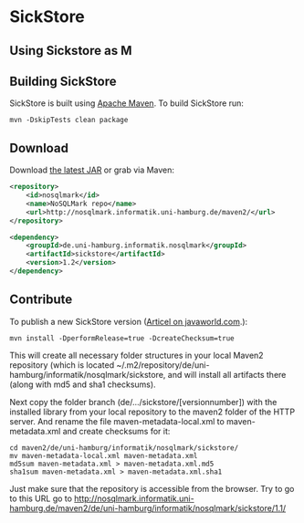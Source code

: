 SickStore
=========

## Using Sickstore as M

## Building SickStore

SickStore is built using [Apache Maven](http://maven.apache.org/).
To build SickStore run:

    mvn -DskipTests clean package


Download
--------
Download [the latest JAR](http://nosqlmark.informatik.uni-hamburg.de/nosqlmark/) or grab via Maven:

```xml
<repository>
    <id>nosqlmark</id>
    <name>NoSQLMark repo</name>
    <url>http://nosqlmark.informatik.uni-hamburg.de/maven2/</url>
</repository>
```

```xml
<dependency>
    <groupId>de.uni-hamburg.informatik.nosqlmark</groupId>
    <artifactId>sickstore</artifactId>
    <version>1.2</version>
</dependency>
```
    
Contribute
----------

To publish a new SickStore version ([Articel on javaworld.com](http://www.javaworld.com/article/2073230/maven-repository-in-three-steps.html).):

    mvn install -DperformRelease=true -DcreateChecksum=true
        
This will create all necessary folder structures in your local Maven2 repository 
(which is located ~/.m2/repository/de/uni-hamburg/informatik/nosqlmark/sickstore, and will install all artifacts there (along with md5 and sha1 checksums). 

Next copy the folder branch (de/.../sickstore/[versionnumber])  with the installed library from your local repository to the maven2 folder of the HTTP server.
And rename the file maven-metadata-local.xml to maven-metadata.xml and create checksums for it: 

    cd maven2/de/uni-hamburg/informatik/nosqlmark/sickstore/
    mv maven-metadata-local.xml maven-metadata.xml
    md5sum maven-metadata.xml > maven-metadata.xml.md5
    sha1sum maven-metadata.xml > maven-metadata.xml.sha1
    
Just make sure that the repository is accessible from the browser. Try to go to this URL go to http://nosqlmark.informatik.uni-hamburg.de/maven2/de/uni-hamburg/informatik/nosqlmark/sickstore/1.1/
    